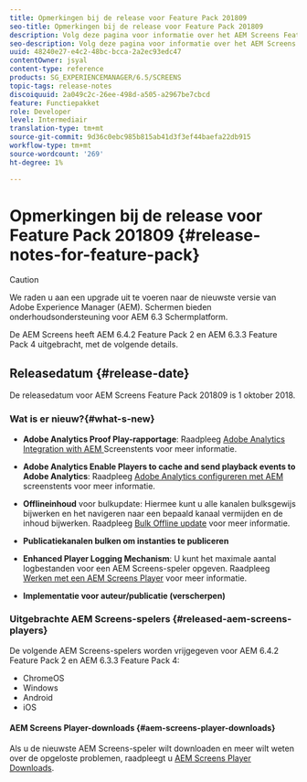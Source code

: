 ```yaml
---
title: Opmerkingen bij de release voor Feature Pack 201809
seo-title: Opmerkingen bij de release voor Feature Pack 201809
description: Volg deze pagina voor informatie over het AEM Screens Feature Pack 201809 dat op 1 oktober 2018 is uitgebracht.
seo-description: Volg deze pagina voor informatie over het AEM Screens Feature Pack 201809 dat op 1 oktober 2018 is uitgebracht.
uuid: 48240e27-e4c2-48bc-bcca-2a2ec93edc47
contentOwner: jsyal
content-type: reference
products: SG_EXPERIENCEMANAGER/6.5/SCREENS
topic-tags: release-notes
discoiquuid: 2a049c2c-26ee-498d-a505-a2967be7cbcd
feature: Functiepakket
role: Developer
level: Intermediair
translation-type: tm+mt
source-git-commit: 9d36c0ebc985b815ab41d3f3ef44baefa22db915
workflow-type: tm+mt
source-wordcount: '269'
ht-degree: 1%

---
```



# Opmerkingen bij de release voor Feature Pack 201809 {#release-notes-for-feature-pack}

>[!CAUTION]
>
>We raden u aan een upgrade uit te voeren naar de nieuwste versie van Adobe Experience Manager (AEM). Schermen bieden onderhoudsondersteuning voor AEM 6.3 Schermplatform.

De AEM Screens heeft AEM 6.4.2 Feature Pack 2 en AEM 6.3.3 Feature Pack 4 uitgebracht, met de volgende details.

## Releasedatum {#release-date}

De releasedatum voor AEM Screens Feature Pack 201809 is 1 oktober 2018.

### Wat is er nieuw?{#what-s-new}

* **Adobe Analytics Proof Play-rapportage**: Raadpleeg  [Adobe Analytics Integration with AEM ](adobe-analytics-integration-aem-screens.md) Screenstents voor meer informatie.

* **Adobe Analytics Enable Players to cache and send playback events to Adobe Analytics**: Raadpleeg  [Adobe Analytics configureren met AEM ](configuring-adobe-analytics-aem-screens.md) screenstents voor meer informatie.

* **Offlineinhoud** voor bulkupdate: Hiermee kunt u alle kanalen bulksgewijs bijwerken en het navigeren naar een bepaald kanaal vermijden en de inhoud bijwerken. Raadpleeg [Bulk Offline update](bulk-offline-update.md) voor meer informatie.

* **Publicatiekanalen bulken om instanties te publiceren**
* **Enhanced Player Logging Mechanism**: U kunt het maximale aantal logbestanden voor een AEM Screens-speler opgeven. Raadpleeg [Werken met een AEM Screens Player](working-with-screens-player.md) voor meer informatie.

* **Implementatie voor auteur/publicatie (verscherpen)**

### Uitgebrachte AEM Screens-spelers {#released-aem-screens-players}

De volgende AEM Screens-spelers worden vrijgegeven voor AEM 6.4.2 Feature Pack 2 en AEM 6.3.3 Feature Pack 4:

* ChromeOS
* Windows
* Android
* iOS

#### AEM Screens Player-downloads {#aem-screens-player-downloads}

Als u de nieuwste AEM Screens-speler wilt downloaden en meer wilt weten over de opgeloste problemen, raadpleegt u [AEM Screens Player Downloads](https://download.macromedia.com/screens/).

